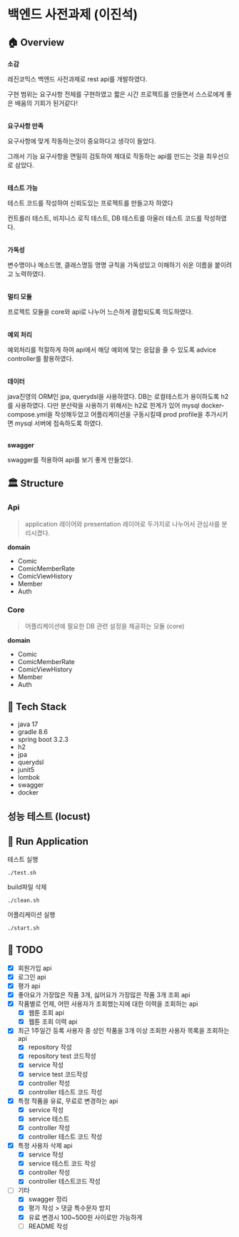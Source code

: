 # 백엔드 사전과제 (이진석)

## 🏠 Overview

**소감**

레진코믹스 백엔드 사전과제로 rest api를 개발하였다.

구현 범위는 요구사항 전체를 구현하였고 짧은 시간 프로젝트를 만들면서 스스로에게 좋은 배움의 기회가 된거같다! <br><br>

**요구사항 만족**

요구사항에 맞게 작동하는것이 중요하다고 생각이 들었다.

그래서 기능 요구사항을 면밀히 검토하여 제대로 작동하는 api를 만드는 것을 최우선으로 삼았다. <br><br>

**테스트 가능**

테스트 코드를 작성하여 신뢰도있는 프로젝트를 만들고자 하였다

컨트롤러 테스트, 비지니스 로직 테스트, DB 테스트를 아울러 테스트 코드를 작성하였다.<br><br>

**가독성**

변수명이나 메소드명, 클래스명등 명명 규칙을 가독성있고 이해하기 쉬운 이름을 붙이려고 노력하였다.<br><br>

**멀티 모듈**

프로젝트 모듈을 core와 api로 나누어 느슨하게 결합되도록 의도하였다.<br><br>

**예외 처리**

예외처리를 적절하게 하여 api에서 해당 예외에 맞는 응답을 줄 수 있도록 advice controller를 활용하였다.<br><br>

**데이터**

java진영의 ORM인 jpa, querydsl을 사용하였다. DB는 로컬테스트가 용이하도록 h2를 사용하였다. 다만 분산락을 사용하기 위해서는 h2로 한계가 있어 mysql docker-compose.yml을 작성해두었고 어플리케이션을 구동시킬때 prod profile을 추가시키면 mysql 서버에 접속하도록 하였다.
<br><br>

**swagger**

swagger를 적용하여 api를 보기 좋게 만들었다.

## 🏛️ Structure

### Api

> application 레이어와 presentation 레이어로 두가지로 나누어서 관심사를 분리시켰다.

**domain**

- Comic
- ComicMemberRate
- ComicViewHistory
- Member
- Auth


### Core

> 어플리케이션에 필요한 DB 관련 설정을 제공하는 모듈 (core)

**domain**
- Comic
- ComicMemberRate
- ComicViewHistory
- Member
- Auth

## 🎢 Tech Stack

- java 17
- gradle 8.6
- spring boot 3.2.3
- h2
- jpa
- querydsl
- junit5
- lombok
- swagger
- docker

## 성능 테스트 (locust)


## 🏃 Run Application

테스트 실행

```shell
./test.sh
```

build파일 삭제

```shell
./clean.sh
```

어플리케이션 실행

```shell
./start.sh
```

## 👷 TODO

- [x] 회원가입 api
- [x] 로그인 api
- [x] 평가 api
- [x] 좋아요가 가장많은 작품 3개, 싫어요가 가장많은 작품 3개 조회 api
- [x] 작품별로 언제, 어떤 사용자가 조회했는지에 대한 이력을 조회하는 api
    - [x] 웹툰 조회 api
    - [x] 웹툰 조회 이력 api
- [x] 최근 1주일간 등록 사용자 중 성인 작품을 3개 이상 조회한 사용자 목록을 조회하는 api
    - [x] repository 작성
    - [x] repository test 코드작성
    - [x] service 작성
    - [x] service test 코드작성
    - [x] controller 작성
    - [x] controller 테스트 코드 작성
- [x] 특정 작품을 유료, 무료로 변경하는 api
    - [x] service 작성
    - [x] service 테스트
    - [x] controller 작성
    - [x] controller 테스트 코드 작성
- [x] 특정 사용자 삭제 api
    - [x] service 작성
    - [x] service 테스트 코드 작성
    - [x] controller 작성
    - [x] controller 테스트코드 작성
- [ ] 기타
    - [x] swagger 정리
    - [x] 평가 작성 > 댓글 특수문자 방지
    - [x] 유료 변경시 100~500원 사이로만 가능하게
    - [ ] README 작성